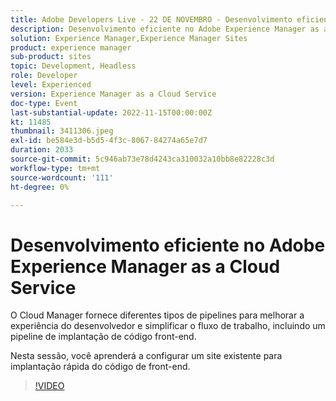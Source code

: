 ```yaml
---
title: Adobe Developers Live - 22 DE NOVEMBRO - Desenvolvimento eficiente no Adobe Experience Manager as a Cloud Service
description: Desenvolvimento eficiente no Adobe Experience Manager as a Cloud ServiceO Cloud Manager fornece diferentes tipos de pipelines para melhorar a experiência do desenvolvedor e simplificar o fluxo de trabalho, incluindo um pipeline de implantação de código front-end.Nesta sessão, você aprenderá a configurar um site existente para implantação rápida do código front-end.
solution: Experience Manager,Experience Manager Sites
product: experience manager
sub-product: sites
topic: Development, Headless
role: Developer
level: Experienced
version: Experience Manager as a Cloud Service
doc-type: Event
last-substantial-update: 2022-11-15T00:00:00Z
kt: 11485
thumbnail: 3411306.jpeg
exl-id: be584e3d-b5d5-4f3c-8067-84274a65e7d7
duration: 2033
source-git-commit: 5c946ab73e78d4243ca310032a10bb8e82228c3d
workflow-type: tm+mt
source-wordcount: '111'
ht-degree: 0%

---
```


# Desenvolvimento eficiente no Adobe Experience Manager as a Cloud Service

O Cloud Manager fornece diferentes tipos de pipelines para melhorar a experiência do desenvolvedor e simplificar o fluxo de trabalho, incluindo um pipeline de implantação de código front-end.

Nesta sessão, você aprenderá a configurar um site existente para implantação rápida do código de front-end.

>[!VIDEO](https://video.tv.adobe.com/v/3411306/?quality=12&learn=on)
